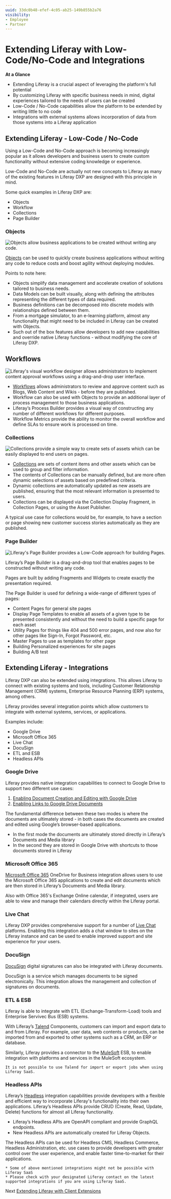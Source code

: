 ```yaml
---
uuid: 33dc0b48-efef-4c05-ab25-149b855b2a76
visibility: 
- Employee
- Partner
---
```


# Extending Liferay with Low-Code/No-Code and Integrations

**At a Glance**

* Extending Liferay is a crucial aspect of leveraging the platform's full potential
* By customizing Liferay with specific business needs in mind, digital experiences tailored to the needs of users can be created
* Low-Code / No-Code capabilities allow the platform to be extended by writing little to no code
* Integrations with external systems allows incorporation of data from those systems into a Liferay application

## Extending Liferay - Low-Code / No-Code

Using a Low-Code and No-Code approach is becoming increasingly popular as it allows developers and business users to create custom functionality without extensive coding knowledge or experience.

Low-Code and No-Code are actually not new concepts to Liferay as many of the existing features in Liferay DXP are designed with this principle in mind.

Some quick examples in Liferay DXP are:

* Objects
* Workflow
* Collections
* Page Builder

### Objects

![Objects allow business applications to be created without writing any code.](./low-code-no-code/images/01.png)

[Objects](https://learn.liferay.com/w/dxp/building-applications/objects) can be used to quickly create business applications without writing any code to reduce costs and boost agility without deploying modules.

Points to note here:

* Objects simplify data management and accelerate creation of solutions tailored to business needs.
* Data Models can be built visually, along with defining the attributes representing the different types of data required.
* Business definitions can be decomposed into discrete models with relationships defined between them.
* From a mortgage simulator, to an e-learning platform, almost any functionality that might need to be included in Liferay can be created with Objects.
* Such out of the box features allow developers to add new capabilities and override native Liferay functions - without modifying the core of Liferay DXP.

## Workflows

![Liferay's visual workflow designer allows administrators to implement content approval workflows using a drag-and-drop user interface.](./low-code-no-code/images/02.png)

* [Workflows](https://learn.liferay.com/w/dxp/process-automation/workflow) allows administrators to review and approve content such as Blogs, Web Content and Wikis - before they are published.
* Workflow can also be used with Objects to provide an additional layer of process management to those business applications.
* Liferay’s Process Builder provides a visual way of constructing any number of different workflows for different purposes.
* Workflow Metrics provide the ability to monitor the overall workflow and define SLAs to ensure work is processed on time.

### Collections

![Collections provide a simple way to create sets of assets which can be easily displayed to end users on pages.](./low-code-no-code/images/03.png)

* [Collections](https://learn.liferay.com/w/dxp/content-authoring-and-management/collections-and-collection-pages) are sets of content items and other assets which can be used to group and filter information.
* The contents of Collections can be manually defined, but are more often dynamic selections of assets based on predefined criteria.
* Dynamic collections are automatically updated as new assets are published, ensuring that the most relevant information is presented to users.
* Collections can be displayed via the Collection Display Fragment, in Collection Pages, or using the Asset Publisher.

A typical use case for collections would be, for example, to have a section or page showing new customer success stories automatically as they are published.

### Page Builder

![Liferay's Page Builder provides a Low-Code approach for building Pages.](./low-code-no-code/images/04.png)

Liferay’s Page Builder is a drag-and-drop tool that enables pages to be constructed without writing any code.

Pages are built by adding Fragments and Widgets to create exactly the presentation required.

The Page Builder is used for defining a wide-range of different types of pages:

* Content Pages for general site pages
* Display Page Templates to enable all assets of a given type to be presented consistently and without the need to build a specific page for each asset
* Utility Pages for things like 404 and 500 error pages, and now also for other pages like Sign-In, Forgot Password, etc.
* Master Pages to use as templates for other page
* Building Personalized experiences for site pages
* Building A/B test

## Extending Liferay - Integrations

Liferay DXP can also be extended using integrations. This allows Liferay to connect with existing systems and tools, including Customer Relationship Management (CRM) systems, Enterprise Resource Planning (ERP) systems, among others.

Liferay provides several integration points which allow customers to integrate with external systems, services, or applications.

Examples include:

* Google Drive
* Microsoft Office 365
* Live Chat
* DocuSign
* ETL and ESB
* Headless APIs

### Google Drive

Liferay provides native integration capabilities to connect to Google Drive to support two different use cases:

1. [Enabling Document Creation and Editing with Google Drive](https://learn.liferay.com/w/dxp/content-authoring-and-management/documents-and-media/devops/google-drive-integration/enabling-document-creation-and-editing-with-google-drive)
2. [Enabling Links to Google Drive Documents](https://learn.liferay.com/w/dxp/content-authoring-and-management/documents-and-media/devops/google-drive-integration/enabling-links-to-google-drive-documents)

The fundamental difference between these two modes is where the documents are ultimately stored - in both cases the documents are created and edited using Google’s browser-based applications.

* In the first mode the documents are ultimately stored directly in Liferay’s Documents and Media library
* In the second they are stored in Google Drive with shortcuts to those documents stored in Liferay

### Microsoft Office 365

[Microsoft Office 365](https://learn.liferay.com/w/dxp/content-authoring-and-management/documents-and-media/uploading-and-managing/creating-documents/creating-and-editing-documents-with-microsoft-office-365) OneDrive for Business integration allows users to use the Microsoft Office 365 applications to create and edit documents which are then stored in Liferay’s Documents and Media library.

Also with Office 365's Exchange Online calendar, if integrated, users are able to view and manage their calendars directly within the Liferay portal.

### Live Chat

Liferay DXP provides comprehensive support for a number of [Live Chat](https://learn.liferay.com/w/dxp/site-building/personalizing-site-experience/enabling-automated-live-chat-systems) platforms. Enabling this integration adds a chat window to sites on the Liferay instance and can be used to enable improved support and site experience for your users.

### DocuSign

[DocuSign](https://learn.liferay.com/web/guest/w/dxp/content-authoring-and-management/documents-and-media/uploading-and-managing/enabling-docusign-digital-signatures) digital signatures can also be integrated with Liferay documents. 

DocuSign is a service which manages documents to be signed electronically. This integration allows the management and collection of signatures on documents.

### ETL & ESB

Liferay is able to integrate with ETL (Exchange-Transform-Load) tools and Enterprise Servivec Bus (ESB) systems. 

With Liferay’s [Talend](https://learn.liferay.com/web/guest/w/dxp/system-administration/data-integration/liferay-talend-components-overview) Components, customers can import and export data to and from Liferay. For example, user data, web contents or products, can be imported from and exported to other systems such as a CRM, an ERP or database.

Similarly, Liferay provides a connector to the [MuleSoft](https://learn.liferay.com/w/commerce/add-ons-and-connectors/mulesoft) ESB, to enable integration with platforms and services in the MuleSoft ecosystem.

```{note}
It is not possible to use Talend for import or export jobs when using Liferay SaaS.
```
### Headless APIs

Liferay’s [Headless](https://learn.liferay.com/w/dxp/headless-delivery/using-liferay-as-a-headless-platform) integration capabilities provide developers with a flexible and efficient way to incorporate Liferay's functionality into their own applications. Liferay’s Headless APIs provide CRUD (Create, Read, Update, Delete) functions for almost all Liferay functionality.

* Liferay’s Headless APIs are OpenAPI compliant and provide GraphQL endpoints.
* New Headless APIs are automatically created for Liferay Objects.

The Headless APIs can be used for Headless CMS, Headless Commerce, Headless Administration, etc. use cases to provide developers with greater control over the user experience, and enable faster time-to-market for their applications.

```{note}
* Some of above mentioned integrations might not be possible with Liferay SaaS
* Please check with your designated Liferay contact on the latest supported integrations if you are using Liferay SaaS.
```

Next [Extending Liferay with Client Extensions](./client-extensions.md)
